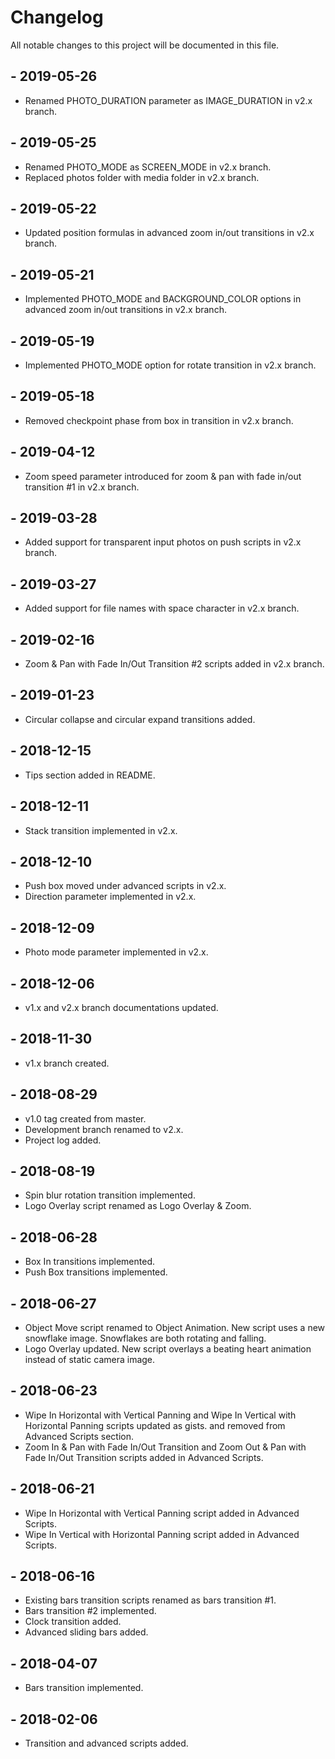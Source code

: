 # Changelog
All notable changes to this project will be documented in this file.

## - 2019-05-26
- Renamed PHOTO_DURATION parameter as IMAGE_DURATION in v2.x branch.

## - 2019-05-25
- Renamed PHOTO_MODE as SCREEN_MODE in v2.x branch.
- Replaced photos folder with media folder in v2.x branch.

## - 2019-05-22
- Updated position formulas in advanced zoom in/out transitions in v2.x branch.

## - 2019-05-21
- Implemented PHOTO_MODE and BACKGROUND_COLOR options in advanced zoom in/out transitions in v2.x branch.

## - 2019-05-19
- Implemented PHOTO_MODE option for rotate transition in v2.x branch.

## - 2019-05-18
- Removed checkpoint phase from box in transition in v2.x branch.

## - 2019-04-12
- Zoom speed parameter introduced for zoom & pan with fade in/out transition #1 in v2.x branch.

## - 2019-03-28
- Added support for transparent input photos on push scripts in v2.x branch.

## - 2019-03-27
- Added support for file names with space character in v2.x branch.

## - 2019-02-16
- Zoom & Pan with Fade In/Out Transition #2 scripts added in v2.x branch.

## - 2019-01-23
- Circular collapse and circular expand transitions added.

## - 2018-12-15
- Tips section added in README.

## - 2018-12-11
- Stack transition implemented in v2.x.

## - 2018-12-10
- Push box moved under advanced scripts in v2.x.
- Direction parameter implemented in v2.x.

## - 2018-12-09
- Photo mode parameter implemented in v2.x.

## - 2018-12-06
- v1.x and v2.x branch documentations updated.

## - 2018-11-30
- v1.x branch created.

## - 2018-08-29
- v1.0 tag created from master.
- Development branch renamed to v2.x.
- Project log added.

## - 2018-08-19
- Spin blur rotation transition implemented.
- Logo Overlay script renamed as Logo Overlay & Zoom.

## - 2018-06-28
- Box In transitions implemented.
- Push Box transitions implemented.

## - 2018-06-27
- Object Move script renamed to Object Animation. New script uses a new snowflake image. Snowflakes are both rotating and falling.
- Logo Overlay updated. New script overlays a beating heart animation instead of static camera image.

## - 2018-06-23
- Wipe In Horizontal with Vertical Panning and Wipe In Vertical with Horizontal Panning scripts updated as gists.
and removed from Advanced Scripts section.
- Zoom In & Pan with Fade In/Out Transition and Zoom Out & Pan with Fade In/Out Transition scripts added in Advanced Scripts.

## - 2018-06-21
- Wipe In Horizontal with Vertical Panning script added in Advanced Scripts.
- Wipe In Vertical with Horizontal Panning script added in Advanced Scripts.

## - 2018-06-16
- Existing bars transition scripts renamed as bars transition #1.
- Bars transition #2 implemented.
- Clock transition added.
- Advanced sliding bars added.

## - 2018-04-07
- Bars transition implemented.

## - 2018-02-06
- Transition and advanced scripts added.